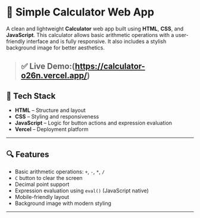 # 🔢 Simple Calculator Web App
A clean and lightweight **Calculator** web app built using **HTML**, **CSS**, and **JavaScript**. 
This calculator allows basic arithmetic operations with a user-friendly interface and is fully responsive. It also includes a stylish background image for better aesthetics.
> ✅ **Live Demo**:(https://calculator-o26n.vercel.app/)
> ---

## 🧰 Tech Stack
- **HTML** – Structure and layout
- **CSS** – Styling and responsiveness
- **JavaScript** – Logic for button actions and expression evaluation
- **Vercel** – Deployment platform
---
## 🔍 Features
- Basic arithmetic operations: `+`, `-`, `*`, `/`
- `C` button to clear the screen
- Decimal point support
- Expression evaluation using `eval()` (JavaScript native)
- Mobile-friendly layout
- Background image with modern styling
---


